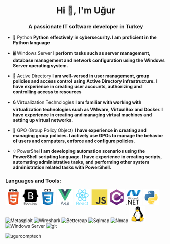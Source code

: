 <h1 align="center">Hi 👋, I'm Uğur</h1>
<h3 align="center">A passionate IT software developer in Turkey</h3>

- 🐍 Python **Python effectively in cybersecurity. I am proficient in the Python language**

- 🖥️ Windows Server **I perform tasks such as server management, database management and network configuration using the Windows Server operating system.**

- 🔑 Active Directory **I am well-versed in user management, group policies and access control using Active Directory infrastructure. I have experience in creating user accounts, authorizing and controlling access to resources**

- 🔒 Virtualization Technologies **I am familiar with working with virtualization technologies such as VMware, VirtualBox and Docker. I have experience in creating and managing virtual machines and setting up virtual networks.**

- 🔧 GPO (Group Policy Object) **I have experience in creating and managing group policies. I actively use GPOs to manage the behavior of users and computers, enforce and configure policies.**

- 💡 PowerShel **I am developing automation scenarios using the PowerShell scripting language. I have experience in creating scripts, automating administrative tasks, and performing other system administration related tasks with PowerShell.**



<h3 align="left">Languages and Tools:</h3>
<p align="left">
  
<img src="https://raw.githubusercontent.com/devicons/devicon/master/icons/html5/html5-original-wordmark.svg" alt="html5" width="50" height="50"/>
<img src="https://raw.githubusercontent.com/devicons/devicon/master/icons/bootstrap/bootstrap-plain-wordmark.svg" alt="bootstrap" width="50" height="50"/>
<img src="https://raw.githubusercontent.com/devicons/devicon/master/icons/css3/css3-original-wordmark.svg" alt="css3" width="50" height="50"/>
<img src="https://raw.githubusercontent.com/devicons/devicon/master/icons/vuejs/vuejs-original-wordmark.svg" alt="vuejs" width="50" height="50"/>
<img src="https://raw.githubusercontent.com/devicons/devicon/master/icons/react/react-original-wordmark.svg" alt="react" width="50" height="50"/>
<img src="https://raw.githubusercontent.com/devicons/devicon/master/icons/javascript/javascript-original.svg" alt="javascript" width="50" height="50"/>
<img src="https://raw.githubusercontent.com/devicons/devicon/master/icons/csharp/csharp-original.svg" alt="csharp" width="50" height="50"/>
<img src="https://raw.githubusercontent.com/devicons/devicon/master/icons/dot-net/dot-net-original-wordmark.svg" alt="dotnet" width="50" height="50"/>
<img src="https://raw.githubusercontent.com/devicons/devicon/master/icons/python/python-original.svg" alt="python" width="50" height="50"/>
<img src="https://r.resimlink.com/hNb6U3tGmVLE.png" title="Metasploit" alt="Metasploit" width="50" height="50"/>
<img src="https://r.resimlink.com/h36Vo9X4H.png" title="Wireshark" alt="Wireshark" width="50" height="50"/>
<img src="https://r.resimlink.com/Co9MS4ZBT.png" title="Bettercap" alt="Bettercap" width="50" height="50"/>
<img src="https://r.resimlink.com/ZyQJ5jU3.png" title="Sqlmap" alt="Sqlmap"  width="50" height="50"/>
<img src="https://r.resimlink.com/A7Z2jwkGPX-0.png" title="Nmap" alt="Nmap" width="50" height="50"/>

<img src="https://raw.githubusercontent.com/devicons/devicon/master/icons/linux/linux-original.svg" alt="linux" width="50" height="50"/>
<img src="https://r.resimlink.com/ZvPJGW2R.png" title="Windows Server" alt="Windows Server" width="50" height="50"/>

<img src="https://www.vectorlogo.zone/logos/git-scm/git-scm-icon.svg" alt="git" width="50" height="50"/>


</p>

<p><img align="center" src="https://github-readme-stats.vercel.app/api/top-langs?username=ugurcomptech&show_icons=true&locale=en&layout=compact" alt="ugurcomptech" /></p>
